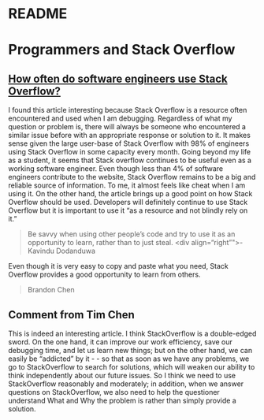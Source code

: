 # README

# Programmers and Stack Overflow

## [How often do software engineers use Stack Overflow?](https://developerpitstop.com/how-often-do-software-engineers-use-stack-overflow/#:~:text=98%25%20of%20software%20engineers%20use,a%20whopping%2084%20million%20comments.)

I found this article interesting because Stack Overflow is a resource often encountered and used when I am debugging. Regardless of what my question or problem is, there will always be someone who encountered a similar issue before with an appropriate response or solution to it. It makes sense given the large user-base of Stack Overflow with 98% of engineers using Stack Overflow in some capacity every month. Going beyond my life as a student, it seems that Stack overflow continues to be useful even as a working software engineer. Even though less than 4% of software engineers contribute to the website, Stack Overflow remains to be a big and reliable source of information. To me, it almost feels like cheat when I am using it. On the other hand, the article brings up a good point on how Stack Overflow should be used. Developers will definitely continue to use Stack Overflow but it is important to use it “as a resource and not blindly rely on it.”

> Be savvy when using other people’s code and try to use it as an opportunity to learn, rather than to just steal. <div align=“right”">-Kavindu Dodanduwa

Even though it is very easy to copy and paste what you need, Stack Overflow provides a good opportunity to learn from others.
> 
> 
> Brandon Chen
> 

## Comment from Tim Chen

This is indeed an interesting article. I think StackOverflow is a double-edged sword. On the one hand, it can improve our work efficiency, save our debugging time, and let us learn new things; but on the other hand, we can easily be “addicted” by it - - so that as soon as we have any problems, we go to StackOverflow to search for solutions, which will weaken our ability to think independently about our future issues. So I think we need to use StackOverflow reasonably and moderately; in addition, when we answer questions on StackOverflow, we also need to help the questioner understand What and Why the problem is rather than simply provide a solution.